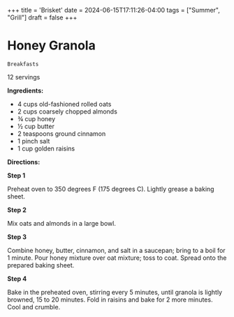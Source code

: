 +++
title = 'Brisket'
date = 2024-06-15T17:11:26-04:00
tags = ["Summer", "Grill"]
draft = false
+++
# Honey Granola

`Breakfasts`

12 servings

**Ingredients:**

- 4 cups old-fashioned rolled oats 
- 2 cups coarsely chopped almonds 
- ¾ cup honey 
- ½ cup butter 
- 2 teaspoons ground cinnamon 
- 1 pinch salt 
- 1 cup golden raisins

**Directions:**

**Step 1**

Preheat oven to 350 degrees F (175 degrees C). Lightly grease a baking sheet.

**Step 2**

Mix oats and almonds in a large bowl.

**Step 3**

Combine honey, butter, cinnamon, and salt in a saucepan; bring to a boil for 1 minute. Pour honey mixture over oat mixture; toss to coat. Spread onto the prepared baking sheet.

**Step 4**

Bake in the preheated oven, stirring every 5 minutes, until granola is lightly browned, 15 to 20 minutes. Fold in raisins and bake for 2 more minutes. Cool and crumble.
